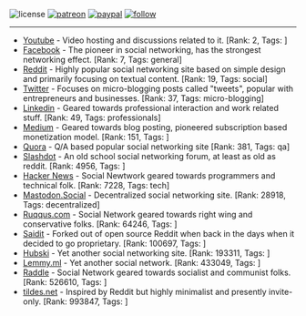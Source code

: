 ![license](https://img.shields.io/github/license/prahladyeri/siterank-stats.svg)
[![patreon](https://img.shields.io/badge/Patreon-brown.svg?logo=patreon)](https://www.patreon.com/prahladyeri)
[![paypal](https://img.shields.io/badge/PayPal-blue.svg?logo=paypal)](https://www.paypal.com/cgi-bin/webscr?cmd=_s-xclick&hosted_button_id=JM8FUXNFUK6EU)
[![follow](https://img.shields.io/twitter/follow/prahladyeri.svg?style=social)](https://twitter.com/prahladyeri)

---
- [Youtube](https://www.youtube.com/) - Video hosting and discussions related to it. [Rank: 2, Tags: ]
- [Facebook](https://www.facebook.com/) - The pioneer in social networking, has the strongest networking effect. [Rank: 7, Tags: general]
- [Reddit](https://www.reddit.com) - Highly popular social networking site based on simple design and primarily focusing on textual content. [Rank: 19, Tags: social]
- [Twitter](https://twitter.com/) - Focuses on micro-blogging posts called "tweets", popular with entrepreneurs and businesses. [Rank: 37, Tags: micro-blogging]
- [Linkedin](https://www.linkedin.com/) - Geared towards professional interaction and work related stuff. [Rank: 49, Tags: professionals]
- [Medium](https://medium.com/) - Geared towards blog posting, pioneered subscription based monetization model. [Rank: 151, Tags: ]
- [Quora](https://www.quora.com/) - Q/A based popular social networking site [Rank: 381, Tags: qa]
- [Slashdot](https://slashdot.org/) - An old school social networking forum, at least as old as reddit. [Rank: 4956, Tags: ]
- [Hacker News](https://news.ycombinator.com) - Social Newtwork geared towards programmers and technical folk. [Rank: 7228, Tags: tech]
- [Mastodon.Social](https://mastodon.social/) - Decentralized social networking site. [Rank: 28918, Tags: decentralized]
- [Ruqqus.com](https://ruqqus.com/) - Social Network geared towards right wing and conservative folks. [Rank: 64246, Tags: ]
- [Saidit](https://saidit.net/) - Forked out of open source Reddit when back in the days when it decided to go proprietary. [Rank: 100697, Tags: ]
- [Hubski](https://hubski.com/) - Yet another social networking site. [Rank: 193311, Tags: ]
- [Lemmy.ml](https://lemmy.ml/) - Yet another social network. [Rank: 433049, Tags: ]
- [Raddle](https://raddle.me/) - Social Network geared towards socialist and communist folks. [Rank: 526610, Tags: ]
- [tildes.net](https://tildes.net/) - Inspired by Reddit but highly minimalist and presently invite-only. [Rank: 993847, Tags: ]

